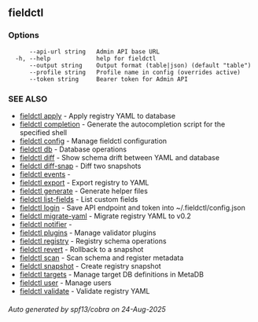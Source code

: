 ## fieldctl



### Options

```
      --api-url string   Admin API base URL
  -h, --help             help for fieldctl
      --output string    Output format (table|json) (default "table")
      --profile string   Profile name in config (overrides active)
      --token string     Bearer token for Admin API
```

### SEE ALSO

* [fieldctl apply](fieldctl_apply.md)	 - Apply registry YAML to database
* [fieldctl completion](fieldctl_completion.md)	 - Generate the autocompletion script for the specified shell
* [fieldctl config](fieldctl_config.md)	 - Manage fieldctl configuration
* [fieldctl db](fieldctl_db.md)	 - Database operations
* [fieldctl diff](fieldctl_diff.md)	 - Show schema drift between YAML and database
* [fieldctl diff-snap](fieldctl_diff-snap.md)	 - Diff two snapshots
* [fieldctl events](fieldctl_events.md)	 - 
* [fieldctl export](fieldctl_export.md)	 - Export registry to YAML
* [fieldctl generate](fieldctl_generate.md)	 - Generate helper files
* [fieldctl list-fields](fieldctl_list-fields.md)	 - List custom fields
* [fieldctl login](fieldctl_login.md)	 - Save API endpoint and token into ~/.fieldctl/config.json
* [fieldctl migrate-yaml](fieldctl_migrate-yaml.md)	 - Migrate registry YAML to v0.2
* [fieldctl notifier](fieldctl_notifier.md)	 - 
* [fieldctl plugins](fieldctl_plugins.md)	 - Manage validator plugins
* [fieldctl registry](fieldctl_registry.md)	 - Registry schema operations
* [fieldctl revert](fieldctl_revert.md)	 - Rollback to a snapshot
* [fieldctl scan](fieldctl_scan.md)	 - Scan schema and register metadata
* [fieldctl snapshot](fieldctl_snapshot.md)	 - Create registry snapshot
* [fieldctl targets](fieldctl_targets.md)	 - Manage target DB definitions in MetaDB
* [fieldctl user](fieldctl_user.md)	 - Manage users
* [fieldctl validate](fieldctl_validate.md)	 - Validate registry YAML

###### Auto generated by spf13/cobra on 24-Aug-2025
